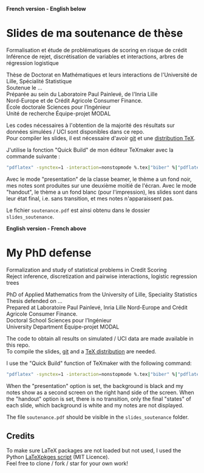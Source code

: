 **French version - English below**

# Slides de ma soutenance de thèse

Formalisation et étude de problématiques de scoring en risque de crédit  
Inférence de rejet, discrétisation de variables et interactions, arbres de régression logistique  

Thèse de Doctorat en Mathématiques et leurs interactions de l'Université de Lille, Spécialité Statistique  
Soutenue le ...  
Préparée au sein du Laboratoire Paul Painlevé, de l'Inria Lille  
Nord-Europe et de Crédit Agricole Consumer Finance.  
École doctorale Sciences pour l’Ingénieur  
Unité de recherche Équipe-projet MODAL


Les codes nécessaires à l'obtention de la majorité des résultats sur données simulées / UCI sont disponibles dans ce repo.  
Pour compiler les slides, il est nécessaire d'avoir [git](https://git-scm.com/) et une [distribution TeX](https://www.latex-project.org/get/).

J'utilise la fonction "Quick Build" de mon éditeur TeXmaker avec la commande suivante :
```bash
"pdflatex" -synctex=1 -interaction=nonstopmode %.tex|"biber" %|"pdflatex" -synctex=1 -interaction=nonstopmode %.tex|"biber" %|"pdflatex" -synctex=1 -interaction=nonstopmode %.tex|open %.pdf
```

Avec le mode "presentation" de la classe beamer, le thème a un fond noir, mes notes sont produites sur une deuxième moitié de l'écran. Avec le mode "handout", le thème a un fond blanc (pour l'impression), les slides sont dans leur état final, i.e. sans transition, et mes notes n'apparaissent pas.

Le fichier `soutenance.pdf` est ainsi obtenu dans le dossier `slides_soutenance`.

**English version - French above**

# My PhD defense

Formalization and study of statistical problems in Credit Scoring  
Reject inference, discretization and pairwise interactions, logistic regression trees  

PhD of Applied Mathematics from the University of Lille, Speciality Statistics  
Thesis defended on ...  
Prepared at Laboratoire Paul Painlevé, Inria Lille Nord-Europe and Crédit Agricole Consumer Finance.  
Doctoral School Sciences pour l’Ingénieur  
University Department Équipe-projet MODAL

The code to obtain all results on simulated / UCI data are made available in this repo.  
To compile the slides, [git](https://git-scm.com/) and a [TeX distribution](https://www.latex-project.org/get/) are needed.

I use the "Quick Build" function of TeXmaker with the following command:
```bash
"pdflatex" -synctex=1 -interaction=nonstopmode %.tex|"biber" %|"pdflatex" -synctex=1 -interaction=nonstopmode %.tex|"biber" %|"pdflatex" -synctex=1 -interaction=nonstopmode %.tex|open %.pdf
```

When the "presentation" option is set, the background is black and my notes show as a second screen on the right hand side of the screen. When the "handout" option is set, there is no transition, only the final "states" of each slide, which background is white and my notes are not displayed.

The file `soutenance.pdf` should be visible in the `slides_soutenance` folder.

## Credits

To make sure LaTeX packages are not loaded but not used, I used the Python [LaTeXpkges script](https://github.com/TarasKuzyo/LaTeXpkges) (MIT Licence).  
Feel free to clone / fork / star for your own work!
